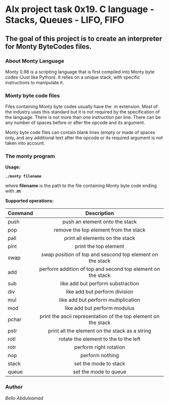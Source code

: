 # Alx project task 0x19. C language - Stacks, Queues - LIFO, FIFO

## The goal of this project is to create an interpreter for Monty ByteCodes files.


### About Monty Language

Monty 0.98 is a scripting language that is first compiled into Monty byte codes (Just like Python). It relies on a unique stack, with specific instructions to manipulate it. 

### Monty byte code files

Files containing Monty byte codes usually have the .m extension. Most of the industry uses this standard but it is not required by the specification of the language. There is not more than one instruction per line. There can be any number of spaces before or after the opcode and its argument.

Monty byte code files can contain blank lines (empty or made of spaces only, and any additional text after the opcode or its required argument is not taken into account.

### The monty program

**Usage:**

**`./monty filename`**

where **filename** is the path to the file containing Monty byte code ending with **.m**

**Supported operations:**

| Command | Description |
| --- | :-------------------------------------------------: |
| push | push an element onto the stack |
| pop | remove the top element from the stack |
| pall | print all elements on the stack |
| pint | print the top element |
| swap | swap position of top and sescond top element on the stack |
| add | perform addition of top and second top element on the stack |
| sub | like add but perform substraction |
|div | like add but perform division |
|mul | like add but perform multiplication |
|mod | like add but perform modulus |
|pchar | print the ascii representation of the top element on the stack |
| pstr | print all the element on the stack as a string |
| rotl | rotate the element to the to the left |
| rotr | perform right rotation |
| nop | perform nothing |
| stack | set the mode to stack |
| queue | set the mode to queue |

### Author

_Bello Abdulsamad_
